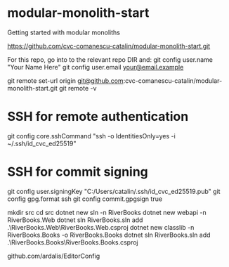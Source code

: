 # modular-monolith-start

Getting started with modular monoliths

https://github.com/cvc-comanescu-catalin/modular-monolith-start.git

For this repo, go into to the relevant repo DIR and:
git config user.name "Your Name Here"
git config user.email your@email.example

git remote set-url origin git@github.com:cvc-comanescu-catalin/modular-monolith-start.git
git remote -v

# SSH for remote authentication

git config core.sshCommand "ssh -o IdentitiesOnly=yes -i ~/.ssh/id_cvc_ed25519"

# SSH for commit signing

git config user.signingKey "C:/Users/catalin/.ssh/id_cvc_ed25519.pub"
git config gpg.format ssh
git config commit.gpgsign true

mkdir src
cd src
dotnet new sln -n RiverBooks
dotnet new webapi -n RiverBooks.Web
dotnet sln RiverBooks.sln add .\RiverBooks.Web\RiverBooks.Web.csproj
dotnet new classlib -n RiverBooks.Books -o RiverBooks.Books
dotnet sln RiverBooks.sln add .\RiverBooks.Books\RiverBooks.Books.csproj

github.com/ardalis/EditorConfig
